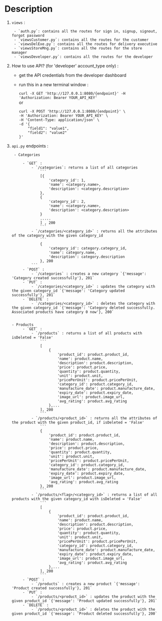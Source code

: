 # Description

1. `views` : 

        - `auth.py`: contains all the routes for sign in, signup, signout, forgot password
        - `viewsCustomer.py`: contains all the routes for the customer
        - `viewsDelExe.py`: contains all the routes for delivery executive
        - `viewsStoreMng.py`: contains all the routes for the store manager
        - `viewsDeveloper.py`: contains all the routes for the developer

2. How to use API? (for 'developer' account_type only) :

   - get the API credentials from the developer dashboard
   - run this in a new terminal window :
   
        `curl -X GET 'http://127.0.0.1:8080/{endpoint}' -H 'Authorization: Bearer YOUR_API_KEY'` <br>
         or <br>
        ```
        curl -X POST 'http://127.0.0.1:8080/{endpoint}' \
        -H 'Authorization: Bearer YOUR_API_KEY' \
        -H 'Content-Type: application/json' \
        -d '{
            "field1": "value1",
            "field2": "value2"
        }'
        ```
        
3. `api.py` endpoints :

        - Categories
   
            - `GET` : 
                - `/categories`: returns a list of all categories
                    ```
                    [{
                        'category_id': 1,
                        'name': <category.name>,
                        'description': <category.description>
                    },
                    {
                        'category_id': 2,
                        'name': <category.name>,
                        'description': <category.description> 
                    }
                    .....
                    ] , 200
                    ```
                - `/categories/<category_id>` : returns all the attributes of the category with the given category_id
                    ```
                    {
                        'category_id': category.category_id,
                        'name': category.name,
                        'description': category.description
                    }, 200
                ``` 
            - `POST` :
                - `/categories` : creates a new category `{'message': 'Category created successfully'}, 201`
            - `PUT` :
                - `/categories/<category_id>` : updates the category with the given category_id `{'message': 'Category updated successfully'}, 201`
            - `DELETE` :
                - `/categories/<category_id>` : deletes the category with the given category_id `{'message': 'Category deleted successfully.  Associated products have category 0 now'}, 200`              


       - Products
            - `GET` :
                - `/products` : returns a list of all products with isDeleted = 'False'
                    ```
                    [
                        {
                            'product_id': product.product_id,
                            'name': product.name,
                            'description': product.description,
                            'price': product.price,
                            'quantity': product.quantity,
                            'unit': product.unit,
                            'pricePerUnit': product.pricePerUnit,
                            'category_id': product.category_id,
                            'manufacture_date': product.manufacture_date,
                            'expiry_date': product.expiry_date,
                            'image_url': product.image_url,
                            'avg_rating': product.avg_rating
                        },...
                    ], 200
                    ```
                - `/products/<product_id>` : returns all the attributes of the product with the given product_id, if isDeleted = 'False'
                    ```
                    {
                        'product_id': product.product_id,
                        'name': product.name,
                        'description': product.description,
                        'price': product.price,
                        'quantity': product.quantity,
                        'unit': product.unit,
                        'pricePerUnit': product.pricePerUnit,
                        'category_id': product.category_id,
                        'manufacture_date': product.manufacture_date,
                        'expiry_date': product.expiry_date,
                        'image_url': product.image_url,
                        'avg_rating': product.avg_rating
                    }, 200
                    ```
                - `/products/<flag>/<category_id>` : returns a list of all products with the given category_id with isDeleted = 'False'
                    ```
                    [
                        {
                            'product_id': product.product_id,
                            'name': product.name,
                            'description': product.description,
                            'price': product.price,
                            'quantity': product.quantity,
                            'unit': product.unit,
                            'pricePerUnit': product.pricePerUnit,
                            'category_id': product.category_id,
                            'manufacture_date': product.manufacture_date,
                            'expiry_date': product.expiry_date,
                            'image_url': product.image_url,
                            'avg_rating': product.avg_rating
                        },...
                    ], 200
                    ```
            - `POST` :
                - `/products` : creates a new product `{'message': 'Product created successfully'}, 201`
            - `PUT` :
                - `/products/<product_id>` : updates the product with the given product_id `{'message': 'Product updated successfully'}, 201`
            - `DELETE` :
                - `/products/<product_id>` : deletes the product with the given product_id `{'message': 'Product deleted successfully'}, 200`
